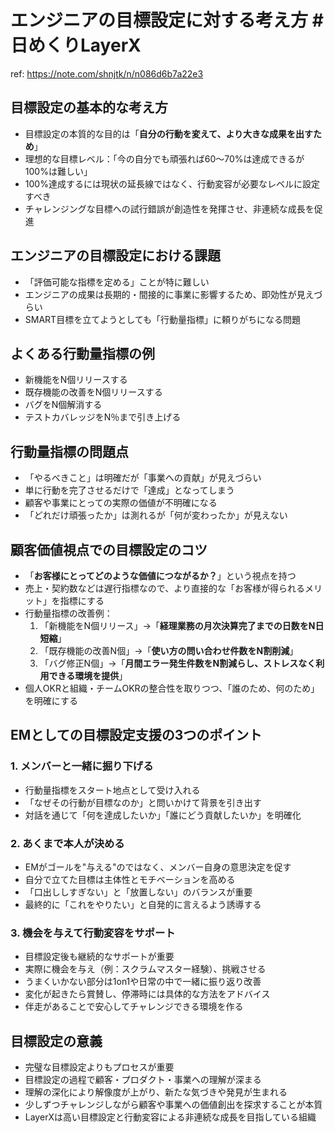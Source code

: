# エンジニアの目標設定に対する考え方 #日めくりLayerX

ref: <https://note.com/shnjtk/n/n086d6b7a22e3>

## 目標設定の基本的な考え方

- 目標設定の本質的な目的は「**自分の行動を変えて、より大きな成果を出すため**」
- 理想的な目標レベル：「今の自分でも頑張れば60～70%は達成できるが100%は難しい」
- 100%達成するには現状の延長線ではなく、行動変容が必要なレベルに設定すべき
- チャレンジングな目標への試行錯誤が創造性を発揮させ、非連続な成長を促進

## エンジニアの目標設定における課題

- 「評価可能な指標を定める」ことが特に難しい
- エンジニアの成果は長期的・間接的に事業に影響するため、即効性が見えづらい
- SMART目標を立てようとしても「行動量指標」に頼りがちになる問題
  
## よくある行動量指標の例

- 新機能をN個リリースする
- 既存機能の改善をN個リリースする
- バグをN個解消する
- テストカバレッジをN％まで引き上げる

## 行動量指標の問題点

- 「やるべきこと」は明確だが「事業への貢献」が見えづらい
- 単に行動を完了させるだけで「達成」となってしまう
- 顧客や事業にとっての実際の価値が不明確になる
- 「どれだけ頑張ったか」は測れるが「何が変わったか」が見えない

## 顧客価値視点での目標設定のコツ

- 「**お客様にとってどのような価値につながるか？**」という視点を持つ
- 売上・契約数などは遅行指標なので、より直接的な「お客様が得られるメリット」を指標にする
- 行動量指標の改善例：
  1. 「新機能をN個リリース」→「**経理業務の月次決算完了までの日数をN日短縮**」
  2. 「既存機能の改善N個」→「**使い方の問い合わせ件数をN割削減**」
  3. 「バグ修正N個」→「**月間エラー発生件数をN割減らし、ストレスなく利用できる環境を提供**」
- 個人OKRと組織・チームOKRの整合性を取りつつ、「誰のため、何のため」を明確にする

## EMとしての目標設定支援の3つのポイント

### 1. メンバーと一緒に掘り下げる

- 行動量指標をスタート地点として受け入れる
- 「なぜその行動が目標なのか」と問いかけて背景を引き出す
- 対話を通じて「何を達成したいか」「誰にどう貢献したいか」を明確化

### 2. あくまで本人が決める

- EMがゴールを"与える"のではなく、メンバー自身の意思決定を促す
- 自分で立てた目標は主体性とモチベーションを高める
- 「口出ししすぎない」と「放置しない」のバランスが重要
- 最終的に「これをやりたい」と自発的に言えるよう誘導する

### 3. 機会を与えて行動変容をサポート

- 目標設定後も継続的なサポートが重要
- 実際に機会を与え（例：スクラムマスター経験）、挑戦させる
- うまくいかない部分は1on1や日常の中で一緒に振り返り改善
- 変化が起きたら賞賛し、停滞時には具体的な方法をアドバイス
- 伴走があることで安心してチャレンジできる環境を作る

## 目標設定の意義

- 完璧な目標設定よりもプロセスが重要
- 目標設定の過程で顧客・プロダクト・事業への理解が深まる
- 理解の深化により解像度が上がり、新たな気づきや発見が生まれる
- 少しずつチャレンジしながら顧客や事業への価値創出を探求することが本質
- LayerXは高い目標設定と行動変容による非連続な成長を目指している組織
